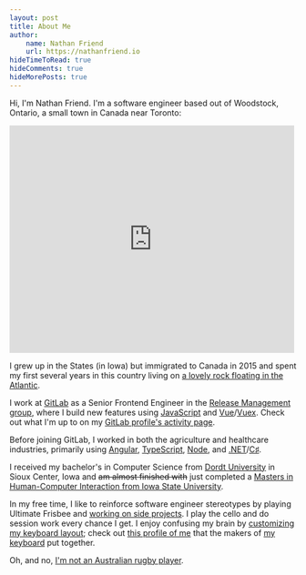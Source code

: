 ```yaml
---
layout: post
title: About Me
author:
    name: Nathan Friend
    url: https://nathanfriend.io
hideTimeToRead: true
hideComments: true
hideMorePosts: true
---
```


Hi, I'm Nathan Friend. I'm a software engineer based out of Woodstock,
Ontario, a small town in Canada near Toronto:

<iframe src="https://www.google.com/maps/embed?pb=!1m18!1m12!1m3!1d2981644.8965490493!2d-82.97926138765894!3d43.13051320032554!2m3!1f0!2f0!3f0!3m2!1i1024!2i768!4f13.1!3m3!1m2!1s0x882c1f4754bf53cd%3A0x5037b28c7231e90!2sWoodstock%2C%20ON!5e0!3m2!1sen!2sca!4v1579569136374!5m2!1sen!2sca" width="500" height="400" frameborder="0" style="border:0;" class="rounded" style="margin-bottom: 20px;"></iframe>

I grew up in the States (in Iowa) but immigrated to Canada in 2015 and spent my
first several years in this country living on
[a lovely rock floating in the Atlantic](https://goo.gl/maps/CJZM5Q2NDJragd4dA).

I work at [GitLab](https://about.gitlab.com/) as a Senior Frontend Engineer in
the [Release Management group](https://about.gitlab.com/handbook/product/categories/#release-management-group),
where I build new features using [JavaScript](https://developer.mozilla.org/bm/docs/Web/JavaScript)
and [Vue](https://vuejs.org/)/[Vuex](https://vuex.vuejs.org/).
Check out what I'm up to on my
[GitLab profile's activity page](https://gitlab.com/users/nfriend/activity).

Before joining GitLab, I worked in both the agriculture and healthcare
industries, primarily using [Angular](https://angular.io/),
[TypeScript](https://www.typescriptlang.org/),
[Node](https://nodejs.org/en/), and
[.NET](https://www.microsoft.com/net/)/[C♯](<https://en.wikipedia.org/wiki/C_Sharp_(programming_language)>).

I received my bachelor's in Computer Science from
[Dordt University](https://www.dordt.edu/) in Sioux Center, Iowa and ~~am
almost finished with~~ just completed a
[Masters in Human-Computer Interaction from Iowa State University](http://www.vrac.iastate.edu/hci/).

In my free time, I like to reinforce software engineer stereotypes by playing
Ultimate Frisbee and [working on side projects](/projects). I play the cello
and do session work every chance I get. I enjoy confusing my brain by
[customizing my keyboard layout](https://gitlab.com/nfriend/qmk_firmware/tree/nfriend-ergodox-ez-layout/keyboards/ergodox_ez/keymaps/nfriend);
check out [this profile of me](https://people.ergodox-ez.com/nathan-friend/)
that the makers of [my keyboard](https://ergodox-ez.com/) put together.

Oh, and no, [I'm not an Australian rugby player](https://en.wikipedia.org/wiki/Nathan_Friend).
